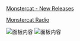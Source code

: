 <head>
    <title>Curso</title>
  </head>
  <body>
   <p><a href="cursochengdu.github.io/Monstercat - New Releases.html">Monstercat - New Releases</a></p>
<p><a href="https://www.twitch.tv/monstercat">Monstercat Radio</a></p>
    <img src="https://static-cdn.jtvnw.net/jtv_user_pictures/panel-27446517-image-41bdc159-4a8b-41cf-9ac2-1213b7558dd5" alt="面板内容">
  <img src="https://static-cdn.jtvnw.net/jtv_user_pictures/panel-27446517-image-7a20b8da-d9e9-4d9d-9970-f4bb68f2874f" alt="面板内容">
    
